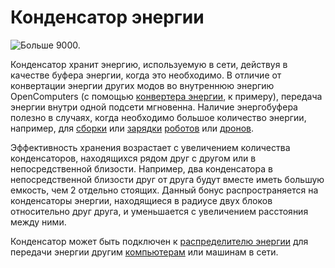 # Конденсатор энергии

![Больше 9000.](oredict:opencomputers:capacitor)

Конденсатор хранит энергию, используемую в сети, действуя в качестве буфера энергии, когда это необходимо. В отличие от конвертации энергии других модов во внутреннюю энергию OpenComputers (с помощью [конвертера энергии](powerConverter.md), к примеру), передача энергии внутри одной подсети мгновенна. Наличие энергобуфера полезно в случаях, когда необходимо большое количество энергии, например, для [сборки](assembler.md) или [зарядки](charger.md) [роботов](robot.md) или [дронов](../item/drone.md). 

Эффективность хранения возрастает с увеличением количества конденсаторов, находящихся рядом друг с другом или в непосредственной близости. Например, два конденсатора в непосредственной близости друг от друга будут вместе иметь большую емкость, чем 2 отдельно стоящих. Данный бонус распространяется на конденсаторы энергии, находящиеся в радиусе двух блоков относительно друг друга, и уменьшается с увеличением расстояния между ними.

Конденсатор может быть подключен к [распределителю энергии](powerDistributor.md) для передачи энергии другим [компьютерам](../general/computer.md) или машинам в сети.
